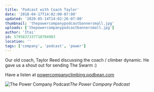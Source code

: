 ```yaml
---
title: 'Podcast with Coach Taylor'
date: '2018-04-17T14:02:00-07:00'
updated: '2020-05-14T14:02:26-07:00'
thumbnail: 'thepowercompanypodcastbannersmall.jpg'
uploads: ['thepowercompanypodcastbannersmall.jpg']
author: 'Itai'
id: 5795837337718704983
location: ''
tags: ['company', 'podcast', 'power']
---
```


Our old coach, Taylor Reed discussing the coach / climber dynamic. He gave us a shout out for sending The Swarm :)

Have a listen at [powercompanyclimbing.podbean.com](https://powercompanyclimbing.podbean.com/e/ep-90-the-coachclimber-dynamic-with-taylor-reed-and-bella-jariel/)

![The Power Company Podcast](https://powercompanyclimbing.podbean.com/mf/web/st86ur/thepowercompanypodcastbannersmall.jpg)*The Power Company Podcast*

